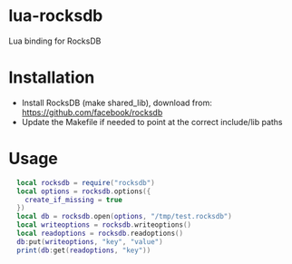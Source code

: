 lua-rocksdb
===
Lua binding for RocksDB

Installation
==
* Install RocksDB (make shared_lib), download from: https://github.com/facebook/rocksdb
* Update the Makefile if needed to point at the correct include/lib paths

Usage
==
```lua
  local rocksdb = require("rocksdb")
  local options = rocksdb.options({
    create_if_missing = true
  })
  local db = rocksdb.open(options, "/tmp/test.rocksdb")
  local writeoptions = rocksdb.writeoptions()
  local readoptions = rocksdb.readoptions()
  db:put(writeoptions, "key", "value")
  print(db:get(readoptions, "key"))
```
